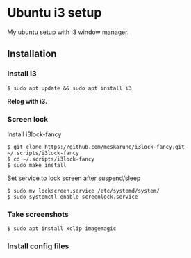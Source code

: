 # Ubuntu i3 setup
My ubuntu setup with i3 window manager.

## Installation

### Install i3 

```
$ sudo apt update && sudo apt install i3
```

**Relog with i3.**

### Screen lock

Install i3lock-fancy

```
$ git clone https://github.com/meskarune/i3lock-fancy.git ~/.scripts/i3lock-fancy
$ cd ~/.scripts/i3lock-fancy
$ sudo make install
```
Set service to lock screen after suspend/sleep

```
$ sudo mv lockscreen.service /etc/systemd/system/
$ sudo systemctl enable screenlock.service 
```

### Take screenshots

```
$ sudo apt install xclip imagemagic
```

### Install config files
